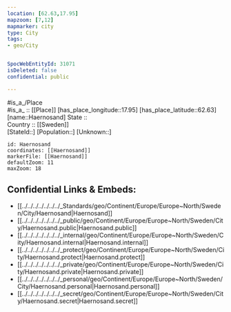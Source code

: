```yaml
---
location: [62.63,17.95] 
mapzoom: [7,12] 
mapmarker: city 
type: City
tags:
- geo/City


SpocWebEntityId: 31071
isDeleted: false
confidential: public

---
```

#is_a_/Place  
#is_a_ :: [[Place]] 
[has_place_longitude::17.95] 
[has_place_latitude::62.63] 
[name::Haernosand] 
State ::  
Country :: [[Sweden]]  
[StateId::] 
[Population::] 
[Unknown::] 


```leaflet
id: Haernosand
coordinates: [[Haernosand]] 
markerFile: [[Haernosand]] 
defaultZoom: 11 
maxZoom: 18
```


## Confidential Links & Embeds: 
- [[../../../../../../../_Standards/geo/Continent/Europe/Europe~North/Sweden/City/Haernosand|Haernosand]] 
- [[../../../../../../../_public/geo/Continent/Europe/Europe~North/Sweden/City/Haernosand.public|Haernosand.public]] 
- [[../../../../../../../_internal/geo/Continent/Europe/Europe~North/Sweden/City/Haernosand.internal|Haernosand.internal]] 
- [[../../../../../../../_protect/geo/Continent/Europe/Europe~North/Sweden/City/Haernosand.protect|Haernosand.protect]] 
- [[../../../../../../../_private/geo/Continent/Europe/Europe~North/Sweden/City/Haernosand.private|Haernosand.private]] 
- [[../../../../../../../_personal/geo/Continent/Europe/Europe~North/Sweden/City/Haernosand.personal|Haernosand.personal]] 
- [[../../../../../../../_secret/geo/Continent/Europe/Europe~North/Sweden/City/Haernosand.secret|Haernosand.secret]] 
